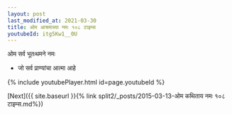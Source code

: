 ```yaml
---
layout: post
last_modified_at: 2021-03-30
title: ओम आश्रमाच्या नमः १०८ टाइम्स
youtubeId: itg5Kw1__0U
---
```

 
 
 ओम सर्व भूतःथमने नमः  
 
 -  जो सर्व प्राण्यांचा आत्मा आहे 
 
  
 
  
 
 
 
 
 
 


{% include youtubePlayer.html id=page.youtubeId %}
 
[Next]({{ site.baseurl }}{% link  split2/_posts/2015-03-13-ओम कथिताय नमः १०८ टाइम्स.md%})
 

